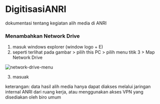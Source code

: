 # DigitisasiANRI
dokumentasi tentang kegiatan alih media di ANRI

### Menambahkan Network Drive 
1. masuk windows explorer (window logo + E)
2. seperti terlihat pada gambar > pilih this PC > pilih menu titik 3 >  Map Network Drive

![network-drive-menu](https://user-images.githubusercontent.com/70067620/180336233-3e2b1c88-780f-44a1-ba61-1683428a06a8.png)

3. masuak

keterangan:
data hasil alih media hanya dapat diakses melalui jaringan internal ANRI
dari ruang kerja, atau menggunakan akses VPN yang disediakan oleh biro umum 
